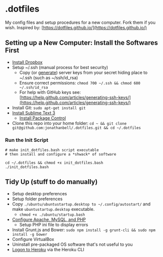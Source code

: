 # .dotfiles

My config files and setup procedures for a new computer. Fork them if you wish. Inspired by: [https://dotfiles.github.io/](https://dotfiles.github.io/)

## Setting up a New Computer: Install the Softwares First

- [Install Dropbox](https://www.linuxbabe.com/cloud-storage/install-dropbox-ubuntu-16-04)
- Setup ~/.ssh (manual process for best security)
    - Copy (or [generate](https://help.github.com/articles/generating-ssh-keys/)) server keys from your secret hiding place to ~/.ssh (such as ~/ssh/id_rsa)
    - Ensure correct permissions: ```chmod 700 ~/.ssh && chmod 600 ~/.ssh/id_rsa```
    - For help with GitHub keys see: [https://help.github.com/articles/generating-ssh-keys/](https://help.github.com/articles/generating-ssh-keys/)
- Install Git: ```sudo apt-get install git```
- [Install Sublime Text 3](https://www.google.ca/search?q=install+sublime+text+3+ubuntu)
    - [Install Package Control](https://packagecontrol.io/installation)
- Clone this repo into your home folder: ```cd ~ && git clone git@github.com:jonathanbell/.dotfiles.git && cd ~/.dotfiles```

### Run the Init Script

```
# make init_dotfiles.bash script executable
# then install and configure a *shwack* of software

cd ~/.dotfiles && chmod +x init_dotfiles.bash 
./init_dotfiles.bash
```

## Tidy Up (stuff to do manually)
- Setup desktop preferences 
- Setup folder preferences
- Copy ```./ubuntu/ubuntustartup.desktop to ~/.config/autostart/``` and make ```ubuntustartup.desktop``` executable.
    - ```chmod +x ./ubuntu/startup.bash```
- [Configure Apache, MySQL, and PHP](https://www.digitalocean.com/community/tutorials/how-to-install-linux-apache-mysql-php-lamp-stack-on-ubuntu-16-04)
    - Setup PHP ini file to display errors
- Install Grunt.js and Bower: ```sudo npm install -g grunt-cli && sudo npm install -g bower```
- Configure VirtualBox
- Uninstall pre-packaged OS software that's not useful to you 
- [Logon to Heroku](https://devcenter.heroku.com/articles/heroku-command-line#getting-started) via the Heroku CLI
